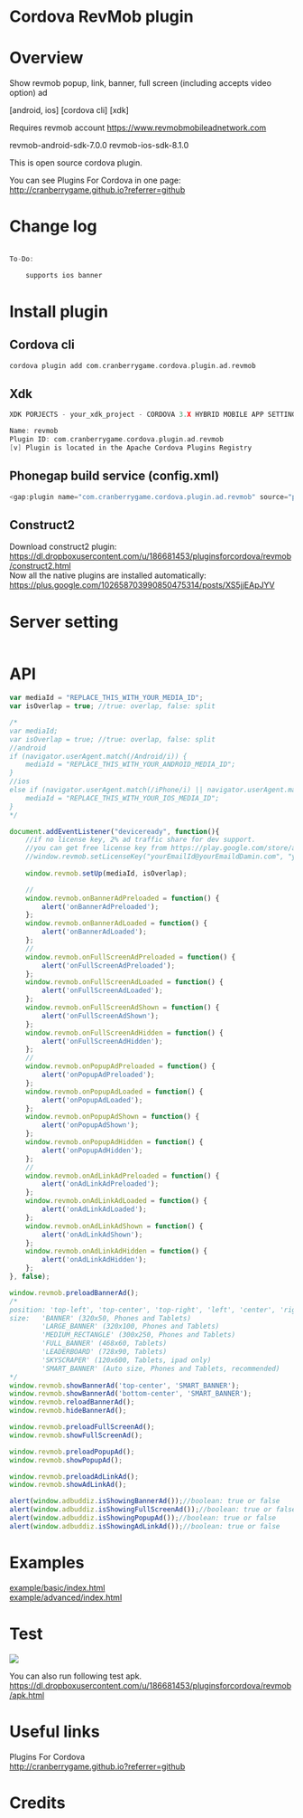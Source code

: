 Cordova RevMob plugin
====================
# Overview #
Show revmob popup, link, banner, full screen (including accepts video option) ad

[android, ios] [cordova cli] [xdk]

Requires revmob account https://www.revmobmobileadnetwork.com

revmob-android-sdk-7.0.0
revmob-ios-sdk-8.1.0

This is open source cordova plugin.

You can see Plugins For Cordova in one page: http://cranberrygame.github.io?referrer=github

# Change log #
```c
	
To-Do:

	supports ios banner
```
# Install plugin #

## Cordova cli ##
```c
cordova plugin add com.cranberrygame.cordova.plugin.ad.revmob
```

## Xdk ##
```c
XDK PORJECTS - your_xdk_project - CORDOVA 3.X HYBRID MOBILE APP SETTINGS - PLUGINS AND PERMISSIONS - Third Party Plugins - Add a Third Party Plugin - Get Plugin from the Web -

Name: revmob
Plugin ID: com.cranberrygame.cordova.plugin.ad.revmob
[v] Plugin is located in the Apache Cordova Plugins Registry
```

## Phonegap build service (config.xml) ##
```c
<gap:plugin name="com.cranberrygame.cordova.plugin.ad.revmob" source="plugins.cordova.io" />
```

## Construct2 ##
Download construct2 plugin: https://dl.dropboxusercontent.com/u/186681453/pluginsforcordova/revmob/construct2.html
<br>
Now all the native plugins are installed automatically: https://plus.google.com/102658703990850475314/posts/XS5jjEApJYV
# Server setting #
```c
```

# API #
```javascript
var mediaId = "REPLACE_THIS_WITH_YOUR_MEDIA_ID";
var isOverlap = true; //true: overlap, false: split

/*
var mediaId;
var isOverlap = true; //true: overlap, false: split
//android
if (navigator.userAgent.match(/Android/i)) {
	mediaId = "REPLACE_THIS_WITH_YOUR_ANDROID_MEDIA_ID";
}
//ios
else if (navigator.userAgent.match(/iPhone/i) || navigator.userAgent.match(/iPad/i)) {
	mediaId = "REPLACE_THIS_WITH_YOUR_IOS_MEDIA_ID";
}
*/

document.addEventListener("deviceready", function(){
	//if no license key, 2% ad traffic share for dev support.
	//you can get free license key from https://play.google.com/store/apps/details?id=com.cranberrygame.pluginsforcordova
	//window.revmob.setLicenseKey("yourEmailId@yourEmaildDamin.com", "yourFreeLicenseKey");
	
	window.revmob.setUp(mediaId, isOverlap);

	//
	window.revmob.onBannerAdPreloaded = function() {
		alert('onBannerAdPreloaded');
	};
	window.revmob.onBannerAdLoaded = function() {
		alert('onBannerAdLoaded');
	};
	//
	window.revmob.onFullScreenAdPreloaded = function() {
		alert('onFullScreenAdPreloaded');
	};
	window.revmob.onFullScreenAdLoaded = function() {
		alert('onFullScreenAdLoaded');
	};
	window.revmob.onFullScreenAdShown = function() {
		alert('onFullScreenAdShown');
	};
	window.revmob.onFullScreenAdHidden = function() {
		alert('onFullScreenAdHidden');
	};
	//
	window.revmob.onPopupAdPreloaded = function() {
		alert('onPopupAdPreloaded');
	};
	window.revmob.onPopupAdLoaded = function() {
		alert('onPopupAdLoaded');
	};
	window.revmob.onPopupAdShown = function() {
		alert('onPopupAdShown');
	};
	window.revmob.onPopupAdHidden = function() {
		alert('onPopupAdHidden');
	};
	//
	window.revmob.onAdLinkAdPreloaded = function() {
		alert('onAdLinkAdPreloaded');
	};
	window.revmob.onAdLinkAdLoaded = function() {
		alert('onAdLinkAdLoaded');
	};
	window.revmob.onAdLinkAdShown = function() {
		alert('onAdLinkAdShown');
	};
	window.revmob.onAdLinkAdHidden = function() {
		alert('onAdLinkAdHidden');
	};	
}, false);

window.revmob.preloadBannerAd();
/*
position: 'top-left', 'top-center', 'top-right', 'left', 'center', 'right', 'bottom-left', 'bottom-center', 'bottom-right'
size: 	'BANNER' (320x50, Phones and Tablets)
		'LARGE_BANNER' (320x100, Phones and Tablets)
		'MEDIUM_RECTANGLE' (300x250, Phones and Tablets)
		'FULL_BANNER' (468x60, Tablets)
		'LEADERBOARD' (728x90, Tablets)
		'SKYSCRAPER' (120x600, Tablets, ipad only)
		'SMART_BANNER' (Auto size, Phones and Tablets, recommended)
*/
window.revmob.showBannerAd('top-center', 'SMART_BANNER');
window.revmob.showBannerAd('bottom-center', 'SMART_BANNER');
window.revmob.reloadBannerAd();
window.revmob.hideBannerAd();

window.revmob.preloadFullScreenAd();
window.revmob.showFullScreenAd();

window.revmob.preloadPopupAd();
window.revmob.showPopupAd();

window.revmob.preloadAdLinkAd();
window.revmob.showAdLinkAd();

alert(window.adbuddiz.isShowingBannerAd());//boolean: true or false
alert(window.adbuddiz.isShowingFullScreenAd());//boolean: true or false
alert(window.adbuddiz.isShowingPopupAd());//boolean: true or false
alert(window.adbuddiz.isShowingAdLinkAd());//boolean: true or false
```
# Examples #
<a href="https://github.com/cranberrygame/cordova-plugin-ad-revmob/blob/master/example/basic/index.html">example/basic/index.html</a><br>
<a href="https://github.com/cranberrygame/cordova-plugin-ad-revmob/blob/master/example/advanced/index.html">example/advanced/index.html</a>

# Test #

[![](http://img.youtube.com/vi/fThTXn88dNw/0.jpg)](https://www.youtube.com/watch?v=fThTXn88dNw&feature=youtu.be "Youtube")

You can also run following test apk.
https://dl.dropboxusercontent.com/u/186681453/pluginsforcordova/revmob/apk.html

# Useful links #

Plugins For Cordova<br>
http://cranberrygame.github.io?referrer=github

# Credits #
